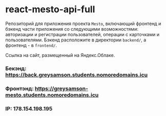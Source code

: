 # react-mesto-api-full
Репозиторий для приложения проекта `Mesto`, включающий фронтенд и бэкенд части приложения со следующими возможностями: авторизации и регистрации пользователей, операции с карточками и пользователями. Бэкенд расположите в директории `backend/`, а фронтенд - в `frontend/`. 
  
Ссылка на сайт, размещенный на Яндекс.Облаке.
### Бекэнд: https://back.greysamson.students.nomoredomains.icu
### Фронтэнд: https://greysamson-mesto.students.nomoredomains.icu
### IP: 178.154.198.195
